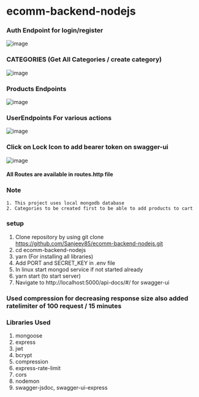 # ecomm-backend-nodejs

### Auth Endpoint for login/register
  ![image](https://github.com/Sanjeev85/ecomm-backend-nodejs/assets/54615519/5b4b835b-a2e9-4df4-af08-49bddf717404)

### CATEGORIES (Get All Categories / create category)
  ![image](https://github.com/Sanjeev85/ecomm-backend-nodejs/assets/54615519/01c64a1f-9e59-42e1-91fa-537dd0ddb82d)
  
### Products Endpoints
![image](https://github.com/Sanjeev85/ecomm-backend-nodejs/assets/54615519/f55dae85-d60c-4ee6-8054-1ce1132eeca0)
    
### UserEndpoints For various actions 
  ![image](https://github.com/Sanjeev85/ecomm-backend-nodejs/assets/54615519/b55f230b-2e0c-4367-be8c-a33e49c0addf)

### Click on Lock Icon to add bearer token on swagger-ui
![image](https://github.com/Sanjeev85/ecomm-backend-nodejs/assets/54615519/b5abf7c2-95ea-4b09-85e6-1357c9dda6d1)



#### All Routes are available in  routes.http file

### Note 
    1. This project uses local mongodb database 
    2. Categories to be created first to be able to add products to cart


### setup
  1. Clone repository by using git clone https://github.com/Sanjeev85/ecomm-backend-nodejs.git
  2. cd ecomm-backend-nodejs
  3. yarn  (For installing all libraries)
  4. Add PORT and SECRET_KEY in .env file
  5. In linux start mongod service if not started already
  6. yarn start (to start server)
  7. Navigate to http://localhost:5000/api-docs/#/ for swagger-ui 

### Used compression for decreasing response size also added ratelimiter of 100 request / 15 minutes

### Libraries Used
  1. mongoose
  2. express
  3. jwt
  4. bcrypt
  5. compression
  6. express-rate-limit
  7. cors
  8. nodemon
  9. swagger-jsdoc, swagger-ui-express








